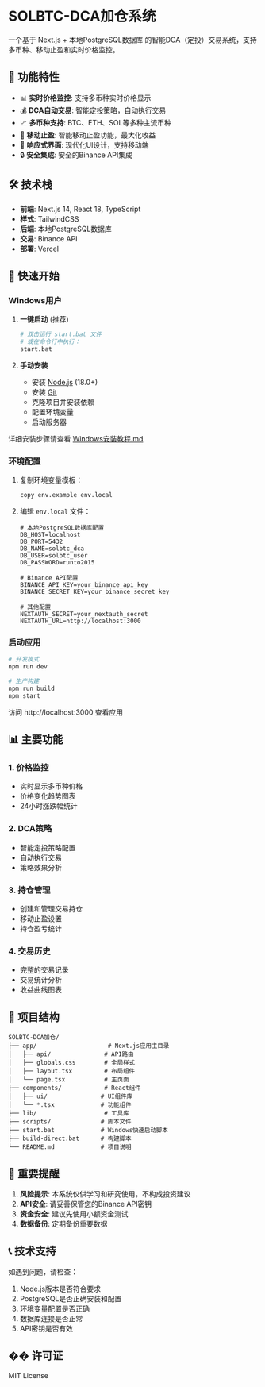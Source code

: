 # SOLBTC-DCA加仓系统

一个基于 Next.js + 本地PostgreSQL数据库 的智能DCA（定投）交易系统，支持多币种、移动止盈和实时价格监控。

## 🚀 功能特性

- 📊 **实时价格监控**: 支持多币种实时价格显示
- 💰 **DCA自动交易**: 智能定投策略，自动执行交易
- 📈 **多币种支持**: BTC、ETH、SOL等多种主流币种
- 🎯 **移动止盈**: 智能移动止盈功能，最大化收益
- 📱 **响应式界面**: 现代化UI设计，支持移动端
- 🔒 **安全集成**: 安全的Binance API集成

## 🛠️ 技术栈

- **前端**: Next.js 14, React 18, TypeScript
- **样式**: TailwindCSS
- **后端**: 本地PostgreSQL数据库
- **交易**: Binance API
- **部署**: Vercel

## 🚀 快速开始

### Windows用户

1. **一键启动** (推荐)
   ```bash
   # 双击运行 start.bat 文件
   # 或在命令行中执行：
   start.bat
   ```

2. **手动安装**
   - 安装 [Node.js](https://nodejs.org/) (18.0+)
   - 安装 [Git](https://git-scm.com/)
   - 克隆项目并安装依赖
   - 配置环境变量
   - 启动服务器

详细安装步骤请查看 [Windows安装教程.md](./Windows安装教程.md)

### 环境配置

1. 复制环境变量模板：
   ```bash
   copy env.example env.local
   ```

2. 编辑 `env.local` 文件：
   ```env
   # 本地PostgreSQL数据库配置
   DB_HOST=localhost
   DB_PORT=5432
   DB_NAME=solbtc_dca
   DB_USER=solbtc_user
   DB_PASSWORD=runto2015

   # Binance API配置
   BINANCE_API_KEY=your_binance_api_key
   BINANCE_SECRET_KEY=your_binance_secret_key

   # 其他配置
   NEXTAUTH_SECRET=your_nextauth_secret
   NEXTAUTH_URL=http://localhost:3000
   ```

### 启动应用

```bash
# 开发模式
npm run dev

# 生产构建
npm run build
npm start
```

访问 http://localhost:3000 查看应用

## 📊 主要功能

### 1. 价格监控
- 实时显示多币种价格
- 价格变化趋势图表
- 24小时涨跌幅统计

### 2. DCA策略
- 智能定投策略配置
- 自动执行交易
- 策略效果分析

### 3. 持仓管理
- 创建和管理交易持仓
- 移动止盈设置
- 持仓盈亏统计

### 4. 交易历史
- 完整的交易记录
- 交易统计分析
- 收益曲线图表

## 🔧 项目结构

```
SOLBTC-DCA加仓/
├── app/                    # Next.js应用主目录
│   ├── api/               # API路由
│   ├── globals.css        # 全局样式
│   ├── layout.tsx         # 布局组件
│   └── page.tsx           # 主页面
├── components/            # React组件
│   ├── ui/               # UI组件库
│   └── *.tsx             # 功能组件
├── lib/                   # 工具库
├── scripts/              # 脚本文件
├── start.bat             # Windows快速启动脚本
├── build-direct.bat      # 构建脚本
└── README.md             # 项目说明
```

## 🚨 重要提醒

1. **风险提示**: 本系统仅供学习和研究使用，不构成投资建议
2. **API安全**: 请妥善保管您的Binance API密钥
3. **资金安全**: 建议先使用小额资金测试
4. **数据备份**: 定期备份重要数据

## 📞 技术支持

如遇到问题，请检查：
1. Node.js版本是否符合要求
2. PostgreSQL是否正确安装和配置
3. 环境变量配置是否正确
4. 数据库连接是否正常
5. API密钥是否有效

## �� 许可证

MIT License 